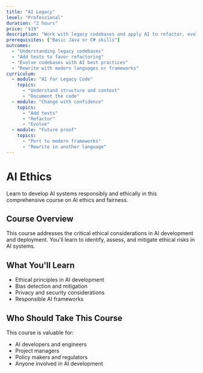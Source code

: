 ```yaml
---
title: "AI Legacy"
level: "Professional"
duration: "2 hours"
price: "$19"
description: "Work with legacy codebases and apply AI to refactor, evolve or even rewrite them."
prerequisites: ["Basic Java or C# skills"]
outcomes:
  - "Understanding legacy codebases"
  - "Add tests to favor refactoring"
  - "Evolve codebases with AI best practices"
  - "Rewrite with modern languages or frameworks"
curriculum:
  - module: "AI for Legacy Code"
    topics:
      - "Understand structure and context"
      - "Document the code"
  - module: "Change with confidence"
    topics:
      - "Add tests"
      - "Refactor"
      - "Evolve"
  - module: "Future proof"
    topics:
      - "Port to modern frameworks"
      - "Rewrite in another language"
---
```


# AI Ethics

Learn to develop AI systems responsibly and ethically in this comprehensive course on AI ethics and fairness.

## Course Overview

This course addresses the critical ethical considerations in AI development and deployment. You'll learn to identify, assess, and mitigate ethical risks in AI systems.

## What You'll Learn

- Ethical principles in AI development
- Bias detection and mitigation
- Privacy and security considerations
- Responsible AI frameworks

## Who Should Take This Course

This course is valuable for:
- AI developers and engineers
- Project managers
- Policy makers and regulators
- Anyone involved in AI development